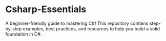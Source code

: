 # Csharp-Essentials
A beginner-friendly guide to mastering C#! This repository contains step-by-step examples, best practices, and resources to help you build a solid foundation in C#.
